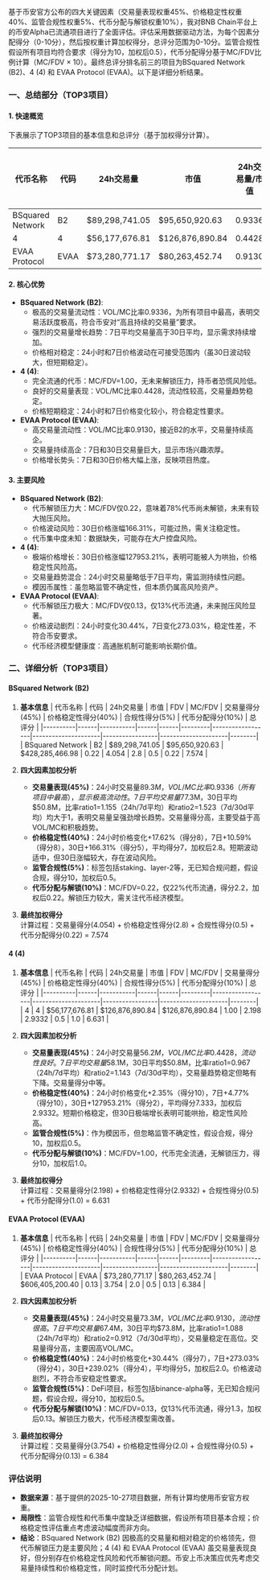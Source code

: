 基于币安官方公布的四大关键因素（交易量表现权重45%、价格稳定性权重40%、监管合规性权重5%、代币分配与解锁权重10%），我对BNB Chain平台上的币安Alpha已流通项目进行了全面评估。评估采用数据驱动方法，为每个因素分配得分（0-10分），然后按权重计算加权得分，总评分范围为0-10分。监管合规性假设所有项目均符合要求（得分为10，加权后0.5），代币分配得分基于MC/FDV比例计算（MC/FDV × 10）。最终总评分排名前三的项目为BSquared Network (B2)、4 (4) 和 EVAA Protocol (EVAA)。以下是详细分析结果。

### 一、总结部分（TOP3项目）

#### 1. 快速概览
下表展示了TOP3项目的基本信息和总评分（基于加权得分计算）。

| 代币名称 | 代码 | 24h交易量 | 市值 | 24h交易量/市值 | FDV | MC/FDV | 总评分(1-10分) |
|----------|------|-----------|------|----------------|------|---------|----------------|
| BSquared Network | B2 | $89,298,741.05 | $95,650,920.63 | 0.9336 | $428,285,466.98 | 0.22 | 7.57 |
| 4 | 4 | $56,177,676.81 | $126,876,890.84 | 0.4428 | $126,876,890.84 | 1.00 | 6.63 |
| EVAA Protocol | EVAA | $73,280,771.17 | $80,263,452.74 | 0.9130 | $606,405,200.40 | 0.13 | 6.38 |

#### 2. 核心优势
- **BSquared Network (B2)**:
  - 极高的交易量流动性：VOL/MC比率0.9336，为所有项目中最高，表明交易活跃度极高，符合币安对“高且持续的交易量”要求。
  - 强烈的交易量增长趋势：7日平均交易量高于30日平均，显示需求持续增加。
  - 价格相对稳定：24小时和7日价格波动在可接受范围内（虽30日波动较大，但短期稳定）。
- **4 (4)**:
  - 完全流通的代币：MC/FDV=1.00，无未来解锁压力，持币者恐慌风险低。
  - 良好的交易量表现：VOL/MC比率0.4428，流动性较高，交易量趋势稳定。
  - 价格短期稳定：24小时和7日价格变化较小，符合稳定性要求。
- **EVAA Protocol (EVAA)**:
  - 高交易量流动性：VOL/MC比率0.9130，接近B2的水平，交易量持续高企。
  - 交易量持续高企：7日和30日交易量巨大，显示市场兴趣浓厚。
  - 价格增长势头：7日和30日价格大幅上涨，反映项目热度。

#### 3. 主要风险
- **BSquared Network (B2)**:
  - 代币解锁压力大：MC/FDV仅0.22，意味着78%代币尚未解锁，未来有较大抛压风险。
  - 价格波动风险：30日价格涨幅166.31%，可能过热，需关注稳定性。
  - 代币集中度未知：数据缺失，可能存在大户控盘风险。
- **4 (4)**:
  - 极端价格增长：30日价格涨幅127953.21%，表明可能被人为哄抬，价格稳定性风险高。
  - 交易量趋势混合：24小时交易量略低于7日平均，需监测持续性问题。
  - 模因币属性：虽忽略监管不确定性，但本质仍属高风险资产。
- **EVAA Protocol (EVAA)**:
  - 代币解锁压力极大：MC/FDV仅0.13，仅13%代币流通，未来抛压风险显著。
  - 价格波动剧烈：24小时变化30.44%，7日变化273.03%，稳定性差，不符合币安要求。
  - 代币经济模型健康度：高通胀机制可能影响长期价值。

### 二、详细分析（TOP3项目）

#### BSquared Network (B2)
1. **基本信息**
   | 代币名称 | 代码 | 24h交易量 | 市值 | FDV | MC/FDV | 交易量得分(45%) | 价格稳定性得分(40%) | 合规性得分(5%) | 代币分配得分(10%) | 总评分 |
   |----------|------|-----------|------|------|---------|------------------|---------------------|-----------------|---------------------|--------|
   | BSquared Network | B2 | $89,298,741.05 | $95,650,920.63 | $428,285,466.98 | 0.22 | 4.054 | 2.8 | 0.5 | 0.22 | 7.574 |

2. **四大因素加权分析**
   - **交易量表现(45%)**：24小时交易量$89.3M，VOL/MC比率0.9336（所有项目中最高），显示极高流动性。7日平均交易量$77.3M，30日平均$50.8M，比率ratio1=1.155（24h/7d平均）和ratio2=1.523（7d/30d平均）均大于1，表明交易量呈强劲增长趋势。交易量得分高，主要受益于高VOL/MC和积极趋势。
   - **价格稳定性(40%)**：24小时价格变化+17.62%（得分8），7日+10.59%（得分8），30日+166.31%（得分5），平均得分7，加权后2.8。短期波动适中，但30日涨幅较大，存在波动风险。
   - **监管合规性(5%)**：标签包括staking、layer-2等，无已知合规问题，假设合规，得分10，加权后0.5。
   - **代币分配与解锁(10%)**：MC/FDV=0.22，仅22%代币流通，得分2.2，加权后0.22。解锁压力较大，需关注代币经济模型。

3. **最终加权得分**  
   计算过程：交易量得分(4.054) + 价格稳定性得分(2.8) + 合规性得分(0.5) + 代币分配得分(0.22) = 7.574

#### 4 (4)
1. **基本信息**
   | 代币名称 | 代码 | 24h交易量 | 市值 | FDV | MC/FDV | 交易量得分(45%) | 价格稳定性得分(40%) | 合规性得分(5%) | 代币分配得分(10%) | 总评分 |
   |----------|------|-----------|------|------|---------|------------------|---------------------|-----------------|---------------------|--------|
   | 4 | 4 | $56,177,676.81 | $126,876,890.84 | $126,876,890.84 | 1.00 | 2.198 | 2.9332 | 0.5 | 1.0 | 6.631 |

2. **四大因素加权分析**
   - **交易量表现(45%)**：24小时交易量$56.2M，VOL/MC比率0.4428，流动性良好。7日平均交易量$58.1M，30日平均$50.8M，比率ratio1=0.967（24h/7d平均）和ratio2=1.143（7d/30d平均），交易量趋势稳定但略有下降。交易量得分中等。
   - **价格稳定性(40%)**：24小时价格变化+2.35%（得分10），7日+4.77%（得分10），30日+127953.21%（得分2），平均得分7.333，加权后2.9332。短期价格稳定，但30日极端增长表明可能哄抬，稳定性风险高。
   - **监管合规性(5%)**：作为模因币，但忽略监管不确定性，假设合规，得分10，加权后0.5。
   - **代币分配与解锁(10%)**：MC/FDV=1.00，代币完全流通，无解锁压力，得分10，加权后1.0。

3. **最终加权得分**  
   计算过程：交易量得分(2.198) + 价格稳定性得分(2.9332) + 合规性得分(0.5) + 代币分配得分(1.0) = 6.631

#### EVAA Protocol (EVAA)
1. **基本信息**
   | 代币名称 | 代码 | 24h交易量 | 市值 | FDV | MC/FDV | 交易量得分(45%) | 价格稳定性得分(40%) | 合规性得分(5%) | 代币分配得分(10%) | 总评分 |
   |----------|------|-----------|------|------|---------|------------------|---------------------|-----------------|---------------------|--------|
   | EVAA Protocol | EVAA | $73,280,771.17 | $80,263,452.74 | $606,405,200.40 | 0.13 | 3.754 | 2.0 | 0.5 | 0.13 | 6.384 |

2. **四大因素加权分析**
   - **交易量表现(45%)**：24小时交易量$73.3M，VOL/MC比率0.9130，流动性很高。7日平均交易量$67.4M，30日平均$73.8M，比率ratio1=1.088（24h/7d平均）和ratio2=0.912（7d/30d平均），交易量稳定在高位。交易量得分高，主要因高VOL/MC。
   - **价格稳定性(40%)**：24小时价格变化+30.44%（得分7），7日+273.03%（得分4），30日+239.02%（得分4），平均得分5，加权后2.0。价格波动剧烈，不符合币安稳定性要求。
   - **监管合规性(5%)**：DeFi项目，标签包括binance-alpha等，无已知合规问题，假设合规，得分10，加权后0.5。
   - **代币分配与解锁(10%)**：MC/FDV=0.13，仅13%代币流通，得分1.3，加权后0.13。解锁压力极大，代币经济模型需改善。

3. **最终加权得分**  
   计算过程：交易量得分(3.754) + 价格稳定性得分(2.0) + 合规性得分(0.5) + 代币分配得分(0.13) = 6.384

### 评估说明
- **数据来源**：基于提供的2025-10-27项目数据，所有计算均使用币安官方权重。
- **局限性**：监管合规性和代币集中度缺乏详细数据，假设所有项目基本合规；价格稳定性评估重点考虑波动幅度而非方向。
- **结论**：BSquared Network (B2) 因极高的交易量和相对稳定的价格领先，但代币解锁压力是主要风险；4 (4) 和 EVAA Protocol (EVAA) 虽交易量表现良好，但分别存在价格稳定性风险和代币解锁问题。币安上币决策应优先考虑交易量持续性和价格稳定性，同时监控代币分配计划。